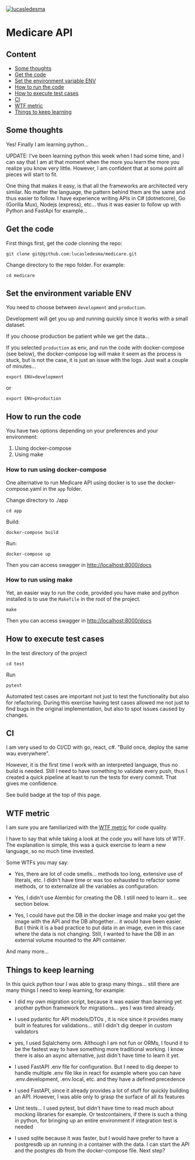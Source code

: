 [![lucasledesma](https://circleci.com/gh/lucasledesma/medicare.svg?style=svg&circle-token=7b83526a5c4cccab4003d4135fff4b9b97f77486)](https://app.circleci.com/pipelines/github/lucasledesma/medicare)

# Medicare API

## Content

* [Some thoughts](#some-thoughts)
* [Get the code](#Get-the-code)
* [Set the environment variable ENV](#set-the-environment-variable-env)
* [How to run the code](#how-to-run)
* [How to execute test cases](#how-to-execute-test-cases)
* [CI](#ci)
* [WTF metric](#wtf-metric)
* [Things to keep learning](#things-to-keep-learning)

## Some thoughts

Yes! Finally I am learning python... 

UPDATE: I've been learning python this week when I had some time, and I can say that I am at that moment when the more you learn the more you realize you know very little. However, I am confident that at some point all pieces will start to fit. 

One thing that makes it easy, is that all the frameworks are architected very similar. No matter the language, the pattern behind them are the same and thus easier to follow. I have experience writing APIs in C# (dotnetcore), Go (Gorilla Mux), Nodejs (express), etc... thus it was easier to follow up with Python and FastApi for example...

## Get the code

First things first, get the code clonning the repo:

```git clone git@github.com:lucasledesma/medicare.git```

Change directory to the repo folder. For example:

```cd medicare```

## Set the environment variable ENV

You need to choose between ```development``` and ```production```.

Development will get you up and running quickly since it works with a small dataset.

If you choose production be patient while we get the data... 

If you selected ```production``` as env, and run the code with docker-compose (see below), the docker-compose log will make it seem as the process is stuck, but is not the case, it is just an issue with the logs. Just wait a couple of minutes...

```export ENV=development```

or

```export ENV=production```

## How to run the code

You have two  options depending on your preferences and your environment:

1. Using docker-compose
2. Using make

### How to run using docker-compose

One alternative to run Medicare API using docker is to use the docker-compose.yaml in the ```app``` folder.

Change directory to ./app

```cd app```

Build:

```docker-compose build```

Run:

```docker-compose up```


Then you can access swagger in [http://localhost:8000/docs](http://localhost:8000/docs)

### How to run using make

Yet, an easier way to run the code, provided you have make and python installed is to use the ```Makefile``` in the root of the project.

```make```

Then you can access swagger in [http://localhost:8000/docs](http://localhost:8000/docs)

## How to execute test cases

In the test directory of the project

```cd test```

Run

```pytest```

Automated test cases are important not just to test the functionality but also for refactoring. During this exercise having test cases allowed me not just to find bugs in the original implementation, but also to spot issues caused by changes.

## CI

I am very used to do CI/CD with go, react, c#. "Build once, deploy the same wau everywhere".

However, it is the first time I work with an interpreted language, thus no build is needed. Still I need to have something to validate every push, thus I created a quick pipeline at least to run the tests for every commit. That gives me confidence.

See build badge at the top of this page.

## WTF metric

I am sure you are familiarized with the [WTF metric](http://reviewthecode.blogspot.com/2016/01/wtf-per-minute-actual-measurement-for.html#:~:text=WTF%20Per%20Minute%20%2D%20An%20Actual%20Measurement%20for%20Code%20Quality,-Cars%20have%20MPH&text=The%20better%20the%20car%20the,per%20minute%2C%20aka%20code%20quality) for code quality.

I have to say that while taking a look at the code you will have lots of WTF. The explanation is simple, this was a quick exercise to learn a new language, so no much time invested.

Some WTFs you may say:

* Yes, there are lot of code smells... methods too long, extensive use of literals, etc. I didn't have time or was too exhausted to refactor some methods, or to externalize all the variables as configuration.

* Yes, I didn't use Alembic for creating the DB. I still need to learn it... see section below.

* Yes, I could have put the DB in the docker image and make you get the image with the API and the DB altogether... it would have been easier. But I think it is a bad practice to put data in an image, even in this case where the data is not changing. Still, I wanted to have the DB in an external volume mounted to the API container.

And many more...

## Things to keep learning

In this quick python tour I was able to grasp many things... still there are many things I need to keep learning, for example:

* I did my own migration script, because it was easier than learning yet another python framework for migrations... yes I was tired already. 

* I used pydantic for API models/DTOs , it is nice since it provides many built in features for validations... still I didn't dig deeper in custom validators

* yes, I used Sqlalchemy orm. Although I am not fun or ORMs, I found it to be the fastest way to have something more traditional working. I know there is also an async alternative, just didn't have time to learn it yet.

* I used FastAPI .env file for configuration. But I need to dig deeper to handle multiple .env file like in react for example where you can have .env.development, .env.local, etc. and they have a defined precedence

* I used FastAPI, since it already provides a lot of stuff for quickly building an API. However, I was able only to grasp the surface of all its features

* Unit tests... I used pytest, but didn't have time to read much about mocking libraries for example. Or testcontainers, if there is such a thing in python, for bringing up an entire environment if integration test is needed

* I used sqlite because it was faster, but I would have prefer to have a postgresdb up an running in a container with the data. I can start the API and the postgres db from the docker-compose file. Next step?

